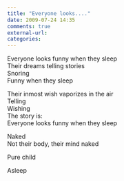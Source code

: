 ```yaml
---
title: "Everyone looks...."
date: 2009-07-24 14:35
comments: true
external-url:
categories:
---
```

Everyone looks funny when they sleep   
Their dreams telling stories  
Snoring  
Funny when they sleep  
  
Their inmost wish vaporizes in the air   
Telling   
Wishing   
The story is:  
Everyone looks funny when they sleep   
  
Naked   
Not their body, their mind naked   
  
Pure child  
  
Asleep

